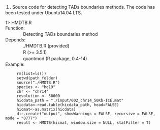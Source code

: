 １. Source code for detecting TADs boundaries methods. The code has been tested under Ubuntu14.04 LTS.

1> HMDTB.R<br>
 Function:<br>
 　　　　Detecting TADs boundaries method<br> 
 Depends:<br>
 　　　　./HMDTB.R (provided)<br>
 　　　　R (>= 3.5.1)<br>
 　　　　quantmod (R package, 0.4-14)<br>
 Example:
		 
		 rm(list=ls())
		 setwd(path_folder)
		 source("./HMDTB.R")
		 species <- "hg19"
		 chr <- "chr14"
		 resolution <- 50000
		 hicdata_path = "./input/002_chr14_50Kb-ICE.mat"
		 hicdata<-read.table(hicdata_path, head=FALSE)
		 hicmat<-as.matrix(hicdata)
		 dir.create("output", showWarnings = FALSE, recursive = FALSE, mode = "0777")
		 result <- HMDTB(hicmat, window.size = NULL, statFilter = T)